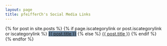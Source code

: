 ```yaml
---
layout: page
title: pfeifferCh's Social Media Links
---
```

<div class="main">
    {% for post in site.posts %}
    {% if page.iscategorylink  or post.iscategorylink  or iscategorylink %}
  <a href="?{{ post.title }}" class="button" target="_self" style="background-color: #637d96 !important;">{{ post.title }}</a>
    {% else %}
  <a href="{{ post.excerpt | remove: '<p>' | remove: '</p>' }}" class="button" target="_blank">{{ post.title }}</a>
    {% endif %}
  {% endfor %}
</div>
